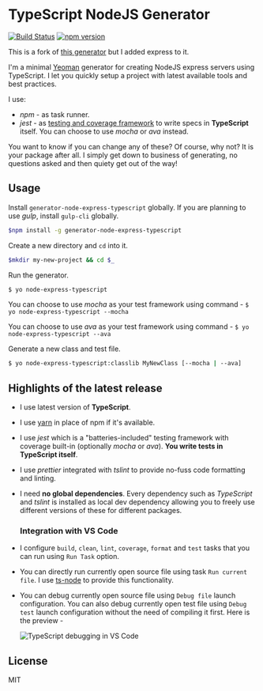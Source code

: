 # TypeScript NodeJS Generator
[![Build Status](https://secure.travis-ci.org/ospatil/generator-node-express-typescript.png?branch=master)](https://travis-ci.org/ospatil/generator-node-express-typescript)
[![npm version](https://badge.fury.io/js/generator-node-express-typescript.svg)](http://badge.fury.io/js/generator-node-express-typescript)

This is a fork of [this generator](https://github.com/ospatil/generator-node-express-typescript) but I added express to it. 

I'm a minimal [Yeoman](http://yeoman.io) generator for creating NodeJS express servers using TypeScript. I let you quickly setup a project with latest available tools and best practices.

I use:

- _npm_ - as task runner.
- _jest_ - as [testing and coverage framework](https://facebook.github.io/jest/) to write specs in **TypeScript** itself. You can choose to use _mocha_ or _ava_ instead.

You want to know if you can change any of these? Of course, why not? It is your package after all. I simply get down to business of generating, no questions asked and then quiety get out of the way!

## Usage

Install `generator-node-express-typescript` globally. If you are planning to use _gulp_, install `gulp-cli` globally.

```sh
$npm install -g generator-node-express-typescript
```

Create a new directory and `cd` into it.

```sh
$mkdir my-new-project && cd $_

```

Run the generator.

```sh
$ yo node-express-typescript
```

You can choose to use _mocha_ as your test framework using command - `$ yo node-express-typescript --mocha`

You can choose to use _ava_ as your test framework using command - `$ yo node-express-typescript --ava`

Generate a new class and test file.

```sh
$ yo node-express-typescript:classlib MyNewClass [--mocha | --ava]
```

## Highlights of the latest release

- I use latest version of **TypeScript**.
- I use [yarn](https://yarnpkg.com) in place of npm if it's available.
- I use _jest_ which is a "batteries-included" testing framework with coverage built-in (optionally _mocha_ or _ava_). **You write tests in TypeScript itself**.
- I use _prettier_ integrated with _tslint_ to provide no-fuss code formatting and linting.
- I need **no global dependencies**. Every dependency such as _TypeScript_ and _tslint_ is installed as local dev dependency allowing you to freely use different versions of these for different packages.

  ### Integration with VS Code
- I configure `build`, `clean`, `lint`, `coverage`, `format` and `test` tasks that you can run using `Run Task` option.
- You can directly run currently open source file using task `Run current file`. I use [ts-node](https://github.com/TypeStrong/ts-node) to provide this functionality.
- You can debug currently open source file using `Debug file` launch configuration. You can also debug currently open test file using `Debug test` launch configuration without the need of compiling it first. Here is the preview -

  ![TypeScript debugging in VS Code](./img/vscode-ts-debug.gif)

## License

MIT
